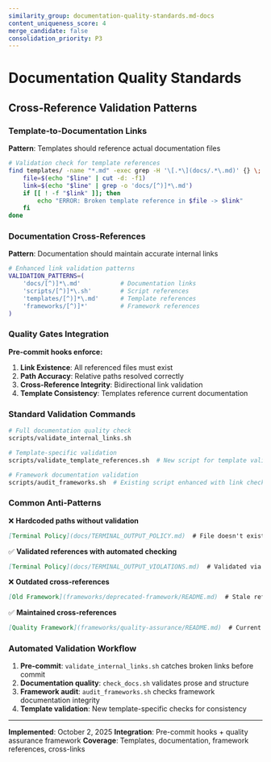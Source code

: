 ```yaml
---
similarity_group: documentation-quality-standards.md-docs
content_uniqueness_score: 4
merge_candidate: false
consolidation_priority: P3
---
```

# Documentation Quality Standards

## Cross-Reference Validation Patterns

### Template-to-Documentation Links

**Pattern**: Templates should reference actual documentation files

```bash
# Validation check for template references
find templates/ -name "*.md" -exec grep -H '\[.*\](docs/.*\.md)' {} \; | while read -r line; do
    file=$(echo "$line" | cut -d: -f1)
    link=$(echo "$line" | grep -o 'docs/[^)]*\.md')
    if [[ ! -f "$link" ]]; then
        echo "ERROR: Broken template reference in $file -> $link"
    fi
done
```

### Documentation Cross-References

**Pattern**: Documentation should maintain accurate internal links

```bash
# Enhanced link validation patterns
VALIDATION_PATTERNS=(
    'docs/[^)]*\.md'           # Documentation links
    'scripts/[^)]*\.sh'        # Script references
    'templates/[^)]*\.md'      # Template references
    'frameworks/[^)]*'         # Framework references
)
```

### Quality Gates Integration

**Pre-commit hooks enforce:**

1. **Link Existence**: All referenced files must exist
2. **Path Accuracy**: Relative paths resolved correctly
3. **Cross-Reference Integrity**: Bidirectional link validation
4. **Template Consistency**: Templates reference current documentation

### Standard Validation Commands

```bash
# Full documentation quality check
scripts/validate_internal_links.sh

# Template-specific validation
scripts/validate_template_references.sh  # New script for template validation

# Framework documentation validation
scripts/audit_frameworks.sh  # Existing script enhanced with link checking
```

### Common Anti-Patterns

❌ **Hardcoded paths without validation**

```markdown
[Terminal Policy](docs/TERMINAL_OUTPUT_POLICY.md)  # File doesn't exist
```

✅ **Validated references with automated checking**

```markdown
[Terminal Policy](docs/TERMINAL_OUTPUT_VIOLATIONS.md)  # Validated via pre-commit
```

❌ **Outdated cross-references**

```markdown
[Old Framework](frameworks/deprecated-framework/README.md)  # Stale reference
```

✅ **Maintained cross-references**

```markdown
[Quality Framework](frameworks/quality-assurance/README.md)  # Current and validated
```

### Automated Validation Workflow

1. **Pre-commit**: `validate_internal_links.sh` catches broken links before commit
2. **Documentation quality**: `check_docs.sh` validates prose and structure
3. **Framework audit**: `audit_frameworks.sh` checks framework documentation integrity
4. **Template validation**: New template-specific checks for consistency

---
**Implemented**: October 2, 2025
**Integration**: Pre-commit hooks + quality assurance framework
**Coverage**: Templates, documentation, framework references, cross-links
